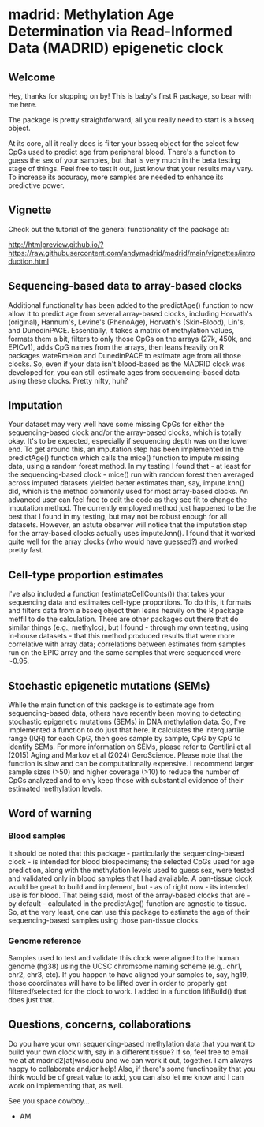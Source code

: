 # madrid: Methylation Age Determination via Read-Informed Data (MADRID) epigenetic clock

## Welcome
Hey, thanks for stopping on by! This is baby's first R package, so bear with me here.

The package is pretty straightforward; all you really need to start is a bsseq object.

At its core, all it really does is filter your bsseq object for the select few CpGs used to predict age from peripheral blood. There's a function to guess the sex of your samples, but that is very much in the beta testing stage of things. Feel free to test it out, just know that your results may vary. To increase its accuracy, more samples are needed to enhance its predictive power.

## Vignette

Check out the tutorial of the general functionality of the package at:

http://htmlpreview.github.io/?https://raw.githubusercontent.com/andymadrid/madrid/main/vignettes/introduction.html

## Sequencing-based data to array-based clocks

Additional functionality has been added to the predictAge() function to now allow it to predict age from several array-based clocks, including Horvath's (original), Hannum's, Levine's (PhenoAge), Horvath's (Skin-Blood), Lin's, and DunedinPACE. Essentially, it takes a matrix of methylation values, formats them a bit, filters to only those CpGs on the arrays (27k, 450k, and EPICv1), adds CpG names from the arrays, then leans heavily on R packages wateRmelon and DunedinPACE to estimate age from all those clocks. So, even if your data isn't blood-based as the MADRID clock was developed for, you can still estimate ages from sequencing-based data using these clocks. Pretty nifty, huh?

## Imputation

Your dataset may very well have some missing CpGs for either the sequencing-based clock and/or the array-based clocks, which is totally okay. It's to be expected, especially if sequencing depth was on the lower end. To get around this, an imputation step has been implemented in the predictAge() function which calls the mice() function to impute missing data, using a random forest method. In my testing I found that - at least for the sequencing-based clock - mice() run with random forest then averaged across imputed datasets yielded better estimates than, say, impute.knn() did, which is the method commonly used for most array-based clocks. An advanced user can feel free to edit the code as they see fit to change the imputation method. The currently employed method just happened to be the best that I found in my testing, but may not be robust enough for all datasets. However, an astute observer will notice that the imputation step for the array-based clocks actually uses impute.knn(). I found that it worked quite well for the array clocks (who would have guessed?) and worked pretty fast.  

## Cell-type proportion estimates

I've also included a function (estimateCellCounts()) that takes your sequencing data and estimates cell-type proportions. To do this, it formats and filters data from a bsseq object then leans heavily on the R package meffil to do the calculation. There are other packages out there that do similar things (e.g., methylcc), but I found - through my own testing, using in-house datasets - that this method produced results that were more correlative with array data; correlations between
estimates from samples run on the EPIC array and the same samples that were sequenced were ~0.95.

## Stochastic epigenetic mutations (SEMs)

While the main function of this package is to estimate age from sequencing-based data, others have recently been moving to detecting stochastic epigenetic mutations (SEMs) in DNA methylation data. So, I've implemented a function to do just that here. It calculates the interquartile range (IQR) for each CpG, then goes sample by sample, CpG by CpG to identify SEMs. For more information on SEMs, please refer to Gentilini et al (2015) Aging and Markov et al (2024) GeroScience. Please note that the function is slow and can be computationally expensive. I recommend larger sample sizes (>50) and higher coverage (>10) to reduce the number of CpGs analyzed and to only keep those with substantial evidence of their estimated methylation levels.

## Word of warning

### Blood samples
It should be noted that this package - particularly the sequencing-based clock - is intended for blood biospecimens; the selected CpGs used for age prediction, along with the methylation levels used to guess sex, were tested and validated only in blood samples that I had available. A pan-tissue clock would be great to build and implement, but - as of right now - its intended use is for blood. That being said, most of the array-based clocks that are - by default - calculated in the predictAge() function are agnostic to tissue. So, at the very least, one can use this package to estimate the age of their sequencing-based samples using those pan-tissue clocks.

### Genome reference
Samples used to test and validate this clock were aligned to the human genome (hg38) using the UCSC chromsome naming scheme (e.g,. chr1, chr2, chr3, etc). If you happen to have aligned your samples to, say, hg19, those coordinates will have to be lifted over in order to properly get filtered/selected for the clock to work. I added in a function liftBuild() that does just that.  

## Questions, concerns, collaborations
Do you have your own sequencing-based methylation data that you want to build your own clock with, say in a different tissue? If so, feel free to email me at at madrid2[at]wisc.edu and we can work it out, together. I am always happy to collaborate and/or help! Also, if there's some functinoality that you think would be of great value to add, you can also let me know and I can work on implementing that, as well.

See you space cowboy...
- AM
